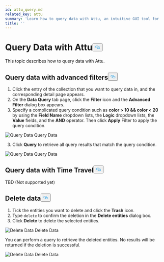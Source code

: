 ```yaml
---
id: attu_query.md
related_key: attu
summary: 'Learn how to query data with Attu, an intuitive GUI tool for Milvus.'
title: ''
---
```

<h1 id="Query-Data-with-Attu" class="common-anchor-header">Query Data with Attu<button data-href="#Query-Data-with-Attu" class="anchor-icon" translate="no">
      <svg translate="no"
        aria-hidden="true"
        focusable="false"
        height="20"
        version="1.1"
        viewBox="0 0 16 16"
        width="16"
      >
        <path
          fill="#0092E4"
          fill-rule="evenodd"
          d="M4 9h1v1H4c-1.5 0-3-1.69-3-3.5S2.55 3 4 3h4c1.45 0 3 1.69 3 3.5 0 1.41-.91 2.72-2 3.25V8.59c.58-.45 1-1.27 1-2.09C10 5.22 8.98 4 8 4H4c-.98 0-2 1.22-2 2.5S3 9 4 9zm9-3h-1v1h1c1 0 2 1.22 2 2.5S13.98 12 13 12H9c-.98 0-2-1.22-2-2.5 0-.83.42-1.64 1-2.09V6.25c-1.09.53-2 1.84-2 3.25C6 11.31 7.55 13 9 13h4c1.45 0 3-1.69 3-3.5S14.5 6 13 6z"
        ></path>
      </svg>
    </button></h1><p>This topic describes how to query data with Attu.</p>
<h2 id="Query-data-with-advanced-filters" class="common-anchor-header">Query data with advanced filters<button data-href="#Query-data-with-advanced-filters" class="anchor-icon" translate="no">
      <svg translate="no"
        aria-hidden="true"
        focusable="false"
        height="20"
        version="1.1"
        viewBox="0 0 16 16"
        width="16"
      >
        <path
          fill="#0092E4"
          fill-rule="evenodd"
          d="M4 9h1v1H4c-1.5 0-3-1.69-3-3.5S2.55 3 4 3h4c1.45 0 3 1.69 3 3.5 0 1.41-.91 2.72-2 3.25V8.59c.58-.45 1-1.27 1-2.09C10 5.22 8.98 4 8 4H4c-.98 0-2 1.22-2 2.5S3 9 4 9zm9-3h-1v1h1c1 0 2 1.22 2 2.5S13.98 12 13 12H9c-.98 0-2-1.22-2-2.5 0-.83.42-1.64 1-2.09V6.25c-1.09.53-2 1.84-2 3.25C6 11.31 7.55 13 9 13h4c1.45 0 3-1.69 3-3.5S14.5 6 13 6z"
        ></path>
      </svg>
    </button></h2><ol>
<li>Click the entry of the collection that you want to query data in, and the corresponding detail page appears.</li>
<li>On the <strong>Data Query</strong> tab page, click the <strong>Filter</strong> icon and the <strong>Advanced Filter</strong> dialog box appears.</li>
<li>Specify a complicated query condition such as <strong>color &gt; 10 &amp;&amp; color &lt; 20</strong> by using the <strong>Field Name</strong> dropdown lists, the <strong>Logic</strong> dropdown lists, the <strong>Value</strong> fields, and the <strong>AND</strong> operator. Then click <strong>Apply</strong> Filter to apply the query condition.</li>
</ol>
<p>
  <span class="img-wrapper">
    <img translate="no" src="/docs/v2.1.x/assets/attu/insight_query1.png" alt="Query Data" class="doc-image" id="query-data" />
    <span>Query Data</span>
  </span>
</p>
<ol start="3">
<li>Click <strong>Query</strong> to retrieve all query results that match the query condition.</li>
</ol>
<p>
  <span class="img-wrapper">
    <img translate="no" src="/docs/v2.1.x/assets/attu/insight_query2.png" alt="Query Data" class="doc-image" id="query-data" />
    <span>Query Data</span>
  </span>
</p>
<h2 id="Query-data-with-Time-Travel" class="common-anchor-header">Query data with Time Travel<button data-href="#Query-data-with-Time-Travel" class="anchor-icon" translate="no">
      <svg translate="no"
        aria-hidden="true"
        focusable="false"
        height="20"
        version="1.1"
        viewBox="0 0 16 16"
        width="16"
      >
        <path
          fill="#0092E4"
          fill-rule="evenodd"
          d="M4 9h1v1H4c-1.5 0-3-1.69-3-3.5S2.55 3 4 3h4c1.45 0 3 1.69 3 3.5 0 1.41-.91 2.72-2 3.25V8.59c.58-.45 1-1.27 1-2.09C10 5.22 8.98 4 8 4H4c-.98 0-2 1.22-2 2.5S3 9 4 9zm9-3h-1v1h1c1 0 2 1.22 2 2.5S13.98 12 13 12H9c-.98 0-2-1.22-2-2.5 0-.83.42-1.64 1-2.09V6.25c-1.09.53-2 1.84-2 3.25C6 11.31 7.55 13 9 13h4c1.45 0 3-1.69 3-3.5S14.5 6 13 6z"
        ></path>
      </svg>
    </button></h2><p>TBD (Not supported yet)</p>
<h2 id="Delete-data" class="common-anchor-header">Delete data<button data-href="#Delete-data" class="anchor-icon" translate="no">
      <svg translate="no"
        aria-hidden="true"
        focusable="false"
        height="20"
        version="1.1"
        viewBox="0 0 16 16"
        width="16"
      >
        <path
          fill="#0092E4"
          fill-rule="evenodd"
          d="M4 9h1v1H4c-1.5 0-3-1.69-3-3.5S2.55 3 4 3h4c1.45 0 3 1.69 3 3.5 0 1.41-.91 2.72-2 3.25V8.59c.58-.45 1-1.27 1-2.09C10 5.22 8.98 4 8 4H4c-.98 0-2 1.22-2 2.5S3 9 4 9zm9-3h-1v1h1c1 0 2 1.22 2 2.5S13.98 12 13 12H9c-.98 0-2-1.22-2-2.5 0-.83.42-1.64 1-2.09V6.25c-1.09.53-2 1.84-2 3.25C6 11.31 7.55 13 9 13h4c1.45 0 3-1.69 3-3.5S14.5 6 13 6z"
        ></path>
      </svg>
    </button></h2><ol>
<li>Tick the entities you want to delete and click the <strong>Trash</strong> icon.</li>
<li>Type <code translate="no">delete</code> to confirm the deletion in the <strong>Delete entities</strong> dialog box.</li>
<li>Click <strong>Delete</strong> to delete the selected entities.</li>
</ol>
<p>
  <span class="img-wrapper">
    <img translate="no" src="/docs/v2.1.x/assets/attu/insight_query3.png" alt="Delete Data" class="doc-image" id="delete-data" />
    <span>Delete Data</span>
  </span>
</p>
<p>You can perform a query to retrieve the deleted entities. No results will be returned if the deletion is successful.</p>
<p>
  <span class="img-wrapper">
    <img translate="no" src="/docs/v2.1.x/assets/attu/insight_query4.png" alt="Delete Data" class="doc-image" id="delete-data" />
    <span>Delete Data</span>
  </span>
</p>
